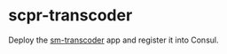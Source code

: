 # scpr-transcoder

Deploy the [sm-transcoder](https://github.com/StreamMachine/sm-transcoder) app
and register it into Consul.

